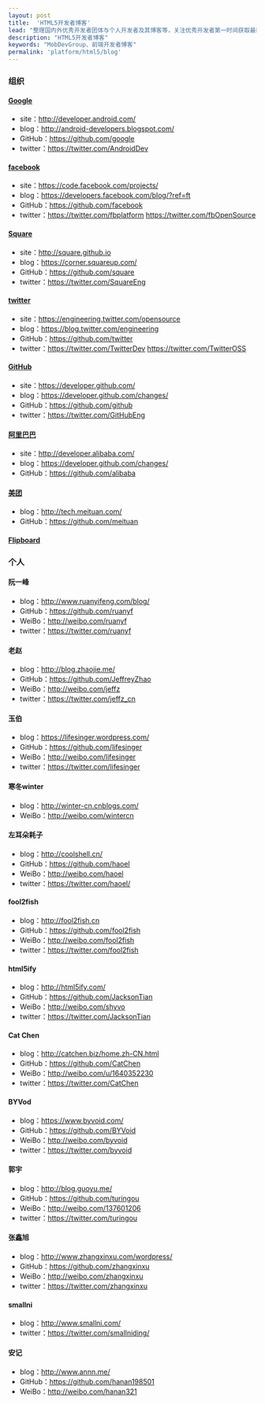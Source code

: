 ```yaml
---
layout: post
title:  'HTML5开发者博客'
lead: "整理国内外优秀开发者团体与个人开发者及其博客等，关注优秀开发者第一时间获取最新分享的技术博文"
description: "HTML5开发者博客"
keywords: "MobDevGroup、前端开发者博客"
permalink: 'platform/html5/blog'
---
```


### 组织

#### [Google](https://developers.google.com/)
* site：http://developer.android.com/
* blog：http://android-developers.blogspot.com/
* GitHub：https://github.com/google
* twitter：https://twitter.com/AndroidDev

#### [facebook](https://developers.facebook.com/)
* site：https://code.facebook.com/projects/
* blog：https://developers.facebook.com/blog/?ref=ft
* GitHub：https://github.com/facebook
* twitter：https://twitter.com/fbplatform    https://twitter.com/fbOpenSource

#### [Square](http://square.github.io)
* site：http://square.github.io
* blog：https://corner.squareup.com/
* GitHub：https://github.com/square
* twitter：https://twitter.com/SquareEng  

#### [twitter](https://dev.twitter.com/)
* site：https://engineering.twitter.com/opensource
* blog：https://blog.twitter.com/engineering
* GitHub：https://github.com/twitter
* twitter：https://twitter.com/TwitterDev
https://twitter.com/TwitterOSS

#### [GitHub](https://developer.github.com/)
* site：https://developer.github.com/
* blog：https://developer.github.com/changes/
* GitHub：https://github.com/github
* twitter：https://twitter.com/GitHubEng

#### [阿里巴巴](http://developer.alibaba.com/)
* site：http://developer.alibaba.com/
* blog：https://developer.github.com/changes/
* GitHub：https://github.com/alibaba

#### [美团](http://tech.meituan.com/)
* blog：http://tech.meituan.com/
* GitHub：https://github.com/meituan

#### [Flipboard](https://github.com/Flipboard)

### 个人

#### 阮一峰
* blog：http://www.ruanyifeng.com/blog/
* GitHub：https://github.com/ruanyf
* WeiBo：http://weibo.com/ruanyf
* twitter：https://twitter.com/ruanyf

#### 老赵
* blog：http://blog.zhaojie.me/
* GitHub：https://github.com/JeffreyZhao
* WeiBo：http://weibo.com/jeffz
* twitter：https://twitter.com/jeffz_cn

#### 玉伯
* blog：https://lifesinger.wordpress.com/
* GitHub：https://github.com/lifesinger
* WeiBo：http://weibo.com/lifesinger
* twitter：https://twitter.com/lifesinger

#### 寒冬winter
* blog：http://winter-cn.cnblogs.com/
* WeiBo：http://weibo.com/wintercn

#### 左耳朵耗子
* blog：http://coolshell.cn/
* GitHub：https://github.com/haoel
* WeiBo：http://weibo.com/haoel
* twitter：https://twitter.com/haoel/

#### fool2fish
* blog：http://fool2fish.cn
* GitHub：https://github.com/fool2fish
* WeiBo：http://weibo.com/fool2fish
* twitter：https://twitter.com/fool2fish

#### html5ify
* blog：http://html5ify.com/
* GitHub：https://github.com/JacksonTian
* WeiBo：http://weibo.com/shyvo
* twitter：https://twitter.com/JacksonTian

#### Cat Chen
* blog：http://catchen.biz/home.zh-CN.html
* GitHub：https://github.com/CatChen
* WeiBo：http://weibo.com/u/1640352230
* twitter：https://twitter.com/CatChen

#### BYVod
* blog：https://www.byvoid.com/
* GitHub：https://github.com/BYVoid
* WeiBo：http://weibo.com/byvoid
* twitter：https://twitter.com/byvoid

#### 郭宇
* blog：http://blog.guoyu.me/
* GitHub：https://github.com/turingou
* WeiBo：http://weibo.com/137601206
* twitter：https://twitter.com/turingou

#### 张鑫旭
* blog：http://www.zhangxinxu.com/wordpress/
* GitHub：https://github.com/zhangxinxu
* WeiBo：http://weibo.com/zhangxinxu
* twitter：https://twitter.com/zhangxinxu

#### smallni
* blog：http://www.smallni.com/
* twitter：https://twitter.com/smallniding/

#### 安记
* blog：http://www.annn.me/
* GitHub：https://github.com/hanan198501
* WeiBo：http://weibo.com/hanan321
